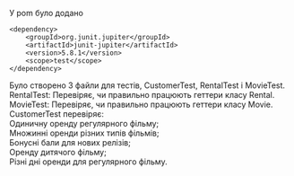 У pom було додано
```
<dependency>
    <groupId>org.junit.jupiter</groupId>
    <artifactId>junit-jupiter</artifactId>
    <version>5.8.1</version>
    <scope>test</scope>
</dependency>
```
Було створено 3 файли для тестів, CustomerTest, RentalTest і MovieTest. <br/>
RentalTest: Перевіряє, чи правильно працюють геттери класу Rental.<br/>
MovieTest: Перевіряє, чи правильно працюють геттери класу Movie.<br/>
CustomerTest перевіряє:<br/>
Одиничну оренду регулярного фільму;<br/>
Множинні оренди різних типів фільмів;<br/>
Бонусні бали для нових релізів;<br/>
Оренду дитячого фільму;<br/>
Різні дні оренди для регулярного фільму.
